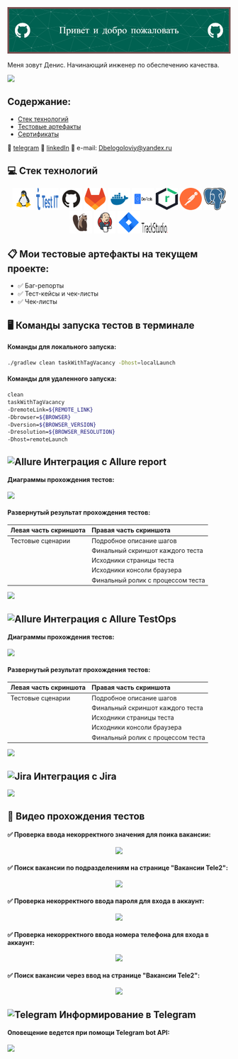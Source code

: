 ![Header](https://github.com/Runciterr/Runciterr/blob/main/assets/github-header-image%20(3).png)

Меня зовут Денис. Начинающий инженер по обеспечению качества.



<kbd>[![](images/Тайм-менеджмен.jpg)](https://msk.tele2.ru/about/career/vacancies)</kbd>

## Содержание:
+ [Стек технологий](#computer-Стек-технологий)
+ [Тестовые артефакты](#clipboard-Тестовые-артефакты)
+ [Сертификаты](#clipboard-Сертификаты)

:icecream: <a target="_blank" href="https://t.me/runciterr">telegram</a>
:doughnut: <a target="_blank" href="https://www.linkedin.com/in/denis-belogoloviy-01924b258/">linkedIn</a>
:fried_shrimp: e-mail: Dbelogoloviy@yandex.ru </a>




## :computer: Стек технологий
<p align="center">
<a href="https://https://linux.org/)/"><img src="logo/linux.svg" width="50" height="50"  alt="Linux"/></a>
<a href="https://https://testit.software/"><img src="logo/testIT.svg" width="50" height="50"  alt="testIT"/></a>
<a href="https://github.com/"><img src="logo/github.svg" width="50" height="50"  alt="Github"/></a>
<a href="https://www.about.gitlab.com/"><img src="logo/gitlab.svg" width="50" height="50"  alt="Gitlab"/></a>
<a href="https://docker.com/"><img src="logo/dockercom.svg" width="50" height="50"  alt="Docker"/></a>
<a href="https://DevToolshere/"><img src="logo/devtools-logo.svg" width="50" height="50"  alt="DevTools"/></a>
<a href="https://sonatype.com/products/nexus-repository/"><img src="logo/nexusrepo_icon.svg" width="50" height="50"  alt="Nexus Sonatype"/></a>
<a href="https://postman.com/"><img src="logo/postman-icon-svgrepo-com.svg" width="50" height="50"  alt="Postman"/></a>
<a href="https://dbeaver.io.com/"><img src="logo/postgresql.svg" width="50" height="50"  alt="PostgreSQL"/></a>
<a href="https://dbeaver.io.com/"><img src="logo/DBeaver_logo.svg" width="50" height="50"  alt="DBeaver"/></a>
<a href="https://www.jenkins.io/"><img src="logo/jenkins.svg" width="50" height="50"  alt="Jenkins"/></a>
<a href="https://www.atlassian.com/software/jira"><img src="logo/jira.svg" width="50" height="50"  alt="Jira"/></a>
<a href="https://trackstudio.ru/"><img src="logo/trackstudio_logo.svg" width="60" height="25"  alt="TrackStudio"/></a>
</p>

## :clipboard: Мои тестовые артефакты на текущем проекте: 
+ :white_check_mark: Баг-репорты
+ :white_check_mark: Тест-кейсы и чек-листы
+ :white_check_mark: Чек-листы











## :desktop_computer: Команды запуска тестов в терминале
#### Команды для локального запуска:
```bash
./gradlew clean taskWithTagVacancy -Dhost=localLaunch
```

#### Команды для удаленного запуска:
```bash
clean
taskWithTagVacancy
-DremoteLink=${REMOTE_LINK}
-Dbrowser=${BROWSER}
-Dversion=${BROWSER_VERSION}
-Dresolution=${BROWSER_RESOLUTION}
-Dhost=remoteLaunch
```

## <img width="5%" title="Allure" src="images/logo/allureReport.svg"> Интеграция с Allure report
#### Диаграммы прохождения тестов:
<kbd>[![](images/screenshots/AllureReportScheme.jpg)](https://jenkins.autotests.cloud/job/Loarlam-QA_GURU_13_DIPLOM_UI/allure/)</kbd>

#### Развернутый результат прохождения тестов:
| Левая часть скриншота | Правая часть скриншота            |
|:----------------------|:----------------------------------|
| Тестовые сценарии     | Подробное описание шагов          |
|                       | Финальный скриншот каждого теста  |
|                       | Исходники страницы теста          |
|                       | Исходники консоли браузера        |
|                       | Финальный ролик с процессом теста |

<kbd>[![](images/screenshots/AllureReportTestCases.jpg)](https://jenkins.autotests.cloud/job/Loarlam-QA_GURU_13_DIPLOM_UI/allure/#suites/dd42ccbcb85ab2254f42f38d37f17b1d)</kbd>

## <img width="5%" title="Allure" src="images/logo/allureTestOps.svg"> Интеграция с Allure TestOps
#### Диаграммы прохождения тестов:
<kbd>![](images/screenshots/AllureTestopsScheme.jpg)</kbd>

#### Развернутый результат прохождения тестов:
| Левая часть скриншота | Правая часть скриншота            |
|:----------------------|:----------------------------------|
| Тестовые сценарии     | Подробное описание шагов          |
|                       | Финальный скриншот каждого теста  |
|                       | Исходники страницы теста          |
|                       | Исходники консоли браузера        |
|                       | Финальный ролик с процессом теста |

<kbd>![](images/screenshots/AllureTestOpsTestCases.jpg)</kbd>

## <img width="5%" title="Jira" src="images/logo/jira.svg"> Интеграция с Jira
<kbd>![](images/screenshots/JiraResult.jpg)</kbd>

## :cinema: Видео прохождения тестов
#### :white_check_mark: Проверка ввода некорректного значения для поика вакансии:
<p align="center">
  <img src="images/gif/VideoResult1.gif">
</p>

#### :white_check_mark: Поиск вакансии по подразделениям на странице "Вакансии Tele2":
<p align="center">
  <img src="images/gif/VideoResult2.gif">
</p>

#### :white_check_mark: Проверка некорректного ввода пароля для входа в аккаунт:
<p align="center">
  <img src="images/gif/VideoResult3.gif">
</p>

#### :white_check_mark: Проверка некорректного ввода номера телефона для входа в аккаунт:
<p align="center">
  <img src="images/gif/VideoResult4.gif">
</p>

#### :white_check_mark: Поиск вакансии через ввод на странице "Вакансии Tele2":
<p align="center">
  <img src="images/gif/VideoResult5.gif">
</p>

## <img width="5%" title="Telegram" src="images/logo/telegram.svg"> Информирование в Telegram
#### Оповещение ведется при помощи Telegram bot API:
<kbd>![](images/screenshots/TelegramResult.jpg)</kbd>
